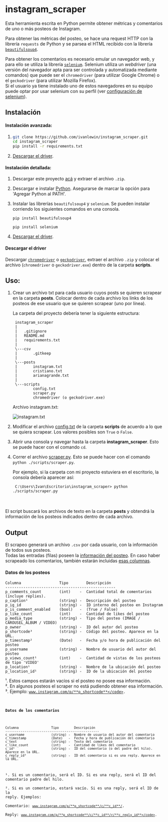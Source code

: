 # instagram_scraper

Esta herramienta escrita en Python permite obtener métricas y  comentarios de uno o más posteos de Instagram.

Para obtener las métricas del posteo, se hace una request HTTP con la librería `requests` de Python y se parsea el HTML recibido con la librería [`beautifulsoup4`](https://pypi.org/project/beautifulsoup4/).

Para obtener los comentarios es necesario emular un navegador web, y para ello se utiliza la librería [`selenium`](https://pypi.org/project/selenium/). Selenium utiliza un *webdriver* (una versión del navegador apta para ser controlada y automatizada mediante comandos) que puede ser el `chromedriver` (para utilizar Google Chrome) o el `geckodriver` (para utilizar Mozilla Firefox).  
Si el usuario ya tiene instalado uno de estos navegadores en su equipo puede optar por usar selenium con su perfil (ver [configuración de selenium](#sconfiguración-de-selenium)).

## Instalación
#### Instalación avanzada:
1.   
    ```bash
    git clone https://github.com/ivanlewin/instagram_scraper.git
    cd instagram_scraper
    pip install -r requirements.txt
    ```
1. [Descargar el driver](#descargar-el-driver).

#### Instalación detallada:

1. Descargar este proyecto [acá](https://github.com/ivanlewin/instagram-scraper/archive/master.zip) y extraer el archivo `.zip`.  

1. Descargar e instalar [Python](https://www.python.org/downloads/). Asegurarse de marcar la opción para 'Agregar Python al PATH'.
1. Instalar las librerías `beautifulsoup4` y `selenium`.
Se pueden instalar corriendo los siguientes comandos en una consola.  

    ```
    pip install beautifulsoup4
    ```

    ```
    pip install selenium
    ```

1. [Descargar el driver](#descargar-el-driver).

#### Descargar el driver
Descargar [`chromedriver`](https://chromedriver.chromium.org/downloads) o [`geckodriver`](https://github.com/mozilla/geckodriver/releases/tag/v0.26.0), extraer el archivo `.zip` y colocar el archivo (`chromedriver` o `geckodriver.exe`) dentro de la carpeta **scripts**.

## Uso:
1. Crear un archivo txt para cada usuario cuyos posts se quieren scrapear en la carpeta **posts**. Colocar dentro de cada archivo los links de los posteos de ese usuario que se quieren scrapear (uno por línea).

    La carpeta del proyecto debería tener la siguiente estructura:

        instagram_scraper
        |
        |   .gitignore
        |   README.md
        |   requirements.txt
        |
        \---csv
        |       .gitkeep
        |
        \---posts
        |       instagram.txt
        |       cristiano.txt
        |       arianagrande.txt
        |
        \---scripts
                config.txt
                scraper.py
                chromedriver (o geckodriver.exe)


    Archivo instagram.txt:  

    ![instagram.txt](https://i.imgur.com/gNpNjKC.png)


1. Modificar el archivo [config.txt](./scripts/config.txt) de la carpeta **scripts** de acuerdo a lo que se quiera scrapear. Los valores posibles son `True` o `False`.  

1. Abrir una consola y navegar hasta la carpeta **instagram_scraper**. Esto se puede hacer con el comando `cd`.
1. Correr el archivo [scraper.py](./scripts/scraper.py). Esto se puede hacer con el comando `python ./scripts/scraper.py`.  

    Por ejemplo, si la carpeta con mi proyecto estuviera en el escritorio, la consola debería aparecer así:

        C:\Users\Ivan\Escritorio\instagram_scraper> python ./scripts/scraper.py
  
  
<br/><br/>
El script buscará los archivos de texto en la carpeta **posts** y obtendrá la información de los posteos indicados dentro de cada archivo.

## Output
El scrapeo generará un archivo `.csv` por cada usuario, con la información de todos sus posteos.  
Todas las entradas (filas) poseen la [información del posteo](#datos-de-los-posteos). En caso haber scrapeado los comentarios, también estarán incluidas [esas columnas](#datos-de-los-comentarios).

#### Datos de los posteos 
```
Columna                 Tipo        Descripción
-------------------------------------------------
p_comments_count        (int)    -  Cantidad total de comentarios (incluye replies).
p_caption¹              (string) -  Descripción del posteo
p_ig_id                 (string) -  ID interno del posteo en Instagram
p_is_comment_enabled    (bool)   -  (True / False)
p_like_count            (int)    -  Cantidad de likes del posteo
p_media_type            (string) -  Tipo del posteo (IMAGE / CAROUSEL_ALBUM / VIDEO)
p_owner                 (string) -  ID del autor del posteo
p_shortcode³            (string) -  Código del posteo. Aparece en la URL.
p_timestamp²            (Date)   -  Fecha y/o hora de publicación del posteo
p_username              (string) -  Nombre de usuario del autor del posteo
p_views_count¹          (int)    -  Cantidad de vistas de los posteos de tipo 'VIDEO'
p_location¹             (string) -  Nombre de la ubicación del posteo
p_location_id¹          (string) -  ID de la ubicación del posteo
```

¹. Estos campos estarán vacíos si el posteo no posee esa información.  
². En algunos posteos el scraper no está pudiendo obtener esa información.  
³. Ejemplo: <code>www.instagram.com/p/**p_shortcode**</code>.


#### Datos de los comentarios
```
Columna                 Tipo        Descripción
-------------------------------------------------
c_username              (string) -  Nombre de usuario del autor del comentario
c_timestamp             (Date)   -  Fecha y hora de publicación del comentario
c_text                  (string) -  Texto del comentario
c_like_count            (int)    -  Cantidad de likes del comentario
c_id¹                   (string) -  ID del comentario (o del padre del hilo). Aparece en la URL.
c_reply_id²             (string) -  ID del comentario si es una reply. Aparece en la URL.
```
¹. Si es un comentario, será el ID. Si es una reply, será el ID del comentario padre del hilo.  
². Si es un comentario, estará vacío. Si es una reply, será el ID de la reply. Ejemplos:  
Comentario: <code>www.instagram.com/p/**p_shortcode**/c/**c_id**/</code>.  
Reply: <code>www.instagram.com/p/**p_shortcode**/c/**c_id**/r/**c_reply_id**</code>.  

<!-- #### Configuración de selenium -->

<!-- ¹²³⁴⁵⁶⁷⁸⁹⁰ -->
<!-- #### Cómo agregar los posteos desde el xlsx:
1. Bajar una base de fanpage y ponerla en la carpeta "excel"
2. Abrir [posts_from_xlsx.py](./scripts/posts_from_xlsx.py) y modificar

    1. *'archivo'*.
    2. *'skip_row'* y *'columna'*.
    3. Hacer los reemplazos de los nombres de las páginas por los usuarios de ig (line 30) -->